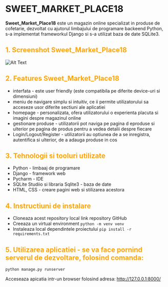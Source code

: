 # SWEET_MARKET_PLACE18

**Sweet_Market_Place18** este un magazin online specializat in produse de cofetarie, dezvoltat cu ajutorul limbajului de programare backeend Python, s-a implementat frameworkul Django si s-a utilizat baza de date SQLite3.

## <span style="color:orange;">1. Screenshot Sweet_Market_Place18</span>
![Alt Text](photo_app/sweet_market_place18_home.png)

## <span style="color:orange;">2. Features Sweet_Market_Place18</span>
* interfata - este user friendly (este compatibila pe diferite device-uri si dimensiuni)
* meniu de navigare simplu si intuitiv, ce ii permite utilizatorului sa acceseze usor diferite sectiuni ale aplicatiei
* homepage - personalizata, ofera utilizatorului o experienta placuta si imagini despre magazinul online
* gestionare produse - utilizatorii pot naviga pe pagina d eproduse si ulterior pe pagina de produs pentru a vedea detalii despre fiecare
* Login/Logout/Register - utilizatorii au optiunea de a se inregistra, autentifica si ulterior, de a adauga produse in cos

## <span style="color:orange;"> 3. Tehnologii si tooluri utilizate</span>
* Python - limbaaj de programare
* Django - framework web
* Pycharm - IDE
* SQLite Studiio si libraria Sqlite3 - baza de date
* HTML, CSS - creare pagini web si stilizarea acestora

## <span style="color:orange;"> 4. Instructiuni de instalare
* Cloneaza acest repository local
link repository GitHub
* Creeaza un virtual environment
`python -m venv venv`
* Instaleaza local dependintele proiectului
`pip install -r requirements.txt`

## <span style="color:orange;">5. Utilizarea aplicatiei - se va face pornind serverul de dezvoltare, folosind comanda:</span>
`python manage.py runserver`

Acceseaza apicatia intr-un browser folosind adresa: http://127.0.0.1:8000/
